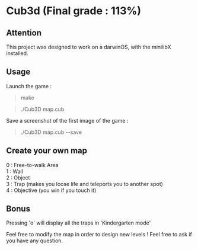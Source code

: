 # Cub3d (Final grade : 113%)

## Attention
This project was designed to work on a darwinOS, with the minilibX installed.

## Usage

Launch the game :

> make

> ./Cub3D map.cub

Save a screenshot of the first image of the game :

> ./Cub3D map.cub --save

## Create your own map

0 : Free-to-walk Area </br>
1 : Wall </br>
2 : Object </br>
3 : Trap (makes you loose life and teleports you to another spot) </br>
4 : Objective (you win if you touch it) </br>

## Bonus

Pressing 'o' will display all the traps in 'Kindergarten mode'

Feel free to modify the map in order to design new levels !
Feel free to ask if you have any question.

